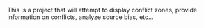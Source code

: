 This is a project that will attempt to display conflict zones, provide information on conflicts, analyze source bias, etc...